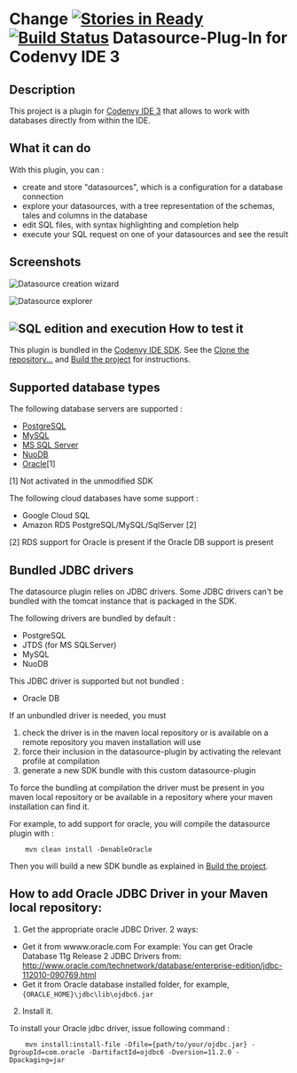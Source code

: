 Change
[![Stories in Ready](https://badge.waffle.io/codenvy/plugin-datasource.png?label=ready&title=Ready)](https://waffle.io/codenvy/plugin-datasource)
[![Build Status](https://travis-ci.org/codenvy/plugin-datasource.svg?branch=master)](https://travis-ci.org/codenvy/plugin-datasource)
Datasource-Plug-In for Codenvy IDE 3
====================================

Description
-----------

This project is a plugin for [Codenvy IDE 3](http://docs.codenvy.com/sdk/introduction/) that allows to work with databases directly from within the IDE.

What it can do
--------------

With this plugin, you can :

- create and store "datasources", which is a configuration for a database connection
- explore your datasources, with a tree representation of the schemas, tales and columns in the database
- edit SQL files, with syntax highlighting and completion help
- execute your SQL request on one of your datasources and see the result

Screenshots
-----------

![Datasource creation wizard](../screenshots/screenshots/datasource_plugin_creation.png?raw=true, "Datasource creation wizard")

![Datasource explorer](../screenshots/screenshots/datasource_plugin_explorer.png?raw=true, "Datasource explorer")

![SQL edition and execution](../screenshots/screenshots/datasource_plugin_sql_exec.png?raw=true, "SQL edition and execution")
How to test it
--------------

This plugin is bundled in the [Codenvy IDE SDK](https://github.com/codenvy/sdk). See the
[Clone the repository...](https://github.com/codenvy/sdk#clone-the-repository--checkout-latest-stable-branch) and
[Build the project](https://github.com/codenvy/sdk#build-the-project) for instructions.


Supported database types
------------------------

The following database servers are supported :

- [PostgreSQL](https://en.wikipedia.org/wiki/Postgres)
- [MySQL](https://en.wikipedia.org/wiki/Mysql)
- [MS SQL Server](https://en.wikipedia.org/wiki/Microsoft_SQL_Server)
- [NuoDB](https://en.wikipedia.org/wiki/NuoDB)
- [Oracle](https://en.wikipedia.org/wiki/Oracle_Database)[1]

[1] Not activated in the unmodified SDK

The following cloud databases have some support :

- Google Cloud SQL
- Amazon RDS PostgreSQL/MySQL/SqlServer [2]

[2] RDS support for Oracle is present if the Oracle DB support is present


Bundled JDBC drivers
--------------------

The datasource plugin relies on JDBC drivers.
Some JDBC drivers can't be bundled with the tomcat instance that is packaged in the SDK.

The following drivers are bundled by default :

- PostgreSQL
- JTDS (for MS SQLServer)
- MySQL
- NuoDB

This JDBC driver is supported but not bundled :

- Oracle DB


If an unbundled driver is needed, you must

1. check the driver is in the maven local repository or is available on a remote repository you maven installation will
use
2. force their inclusion in the datasource-plugin by activating the relevant profile at compilation
3. generate a new SDK bundle with this custom datasource-plugin

To force the bundling at compilation the driver must be present in you maven local repository or be available in a
repository where your maven installation can find it.


For example, to add support for oracle, you will compile the datasource plugin with :

```
    mvn clean install -DenableOracle
```

Then you will build a new SDK bundle as explained in [Build the project](https://github.com/codenvy/sdk#build-the-project).


How to add Oracle JDBC Driver in your Maven local repository:
-------------------------------------------------------------

1. Get the appropriate oracle JDBC Driver. 2 ways:
  - Get it from wwww.oracle.com
    For example: You can get Oracle Database 11g Release 2 JDBC Drivers from:
    http://www.oracle.com/technetwork/database/enterprise-edition/jdbc-112010-090769.html
  - Get it from Oracle database installed folder, for example, `{ORACLE_HOME}\jdbc\lib\ojdbc6.jar`

2. Install it.

To install your Oracle jdbc driver, issue following command :

```
    mvn install:install-file -Dfile={path/to/your/ojdbc.jar} -DgroupId=com.oracle -DartifactId=ojdbc6 -Dversion=11.2.0 -Dpackaging=jar
```
